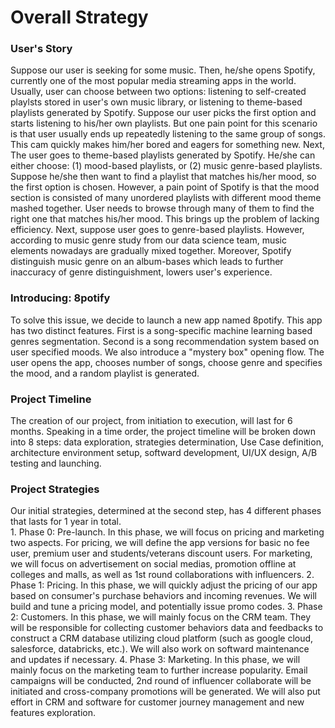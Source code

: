 # Overall Strategy

### User's Story
   Suppose our user is seeking for some music. Then, he/she opens Spotify, currently one of the most popular media streaming apps in the world. Usually, user can choose between two options: listening to self-created playlsts stored in user's own music library, or listening to theme-based playlists generated by Spotify. Suppose our user picks the first option and starts listening to his/her own playlists. But one pain point for this scenario is that user usually ends up repeatedly listening to the same group of songs. This cam quickly makes him/her bored and eagers for something new. 
   Next, The user goes to theme-based playlists generated by Spotify. He/she can either choose: (1) mood-based playlists, or (2) music genre-based playlists. Suppose he/she then want to find a playlist that matches his/her mood, so the first option is chosen. However, a pain point of Spotify is that the mood section is consisted of many unordered playlists with different mood theme mashed together. User needs to browse through many of them to find the right one that matches his/her mood. This brings up the problem of lacking efficiency. Next, suppose user goes to genre-based playlists. However, according to music genre study from our data science team, music elements nowadays are gradually mixed together. Moreover, Spotify distinguish music genre on an album-bases which leads to further inaccuracy of genre distinguishment, lowers user's experience.
    
### Introducing: 8potify
   To solve this issue, we decide to launch a new app named 8potify. This app has two distinct features. First is a song-specific machine learning based genres segmentation. Second is a song recommendation system based on user specified moods. We also introduce a "mystery box" opening flow. The user opens the app, chooses number of songs, choose genre and specifies the mood, and a random playlist is generated. 

### Project Timeline
   The creation of our project, from initiation to execution, will last for 6 months. Speaking in a time order, the project timeline will be broken down into 8 steps: data exploration, strategies determination, Use Case definition, architecture environment setup, softward development, UI/UX design, A/B testing and launching.
    
### Project Strategies
   Our initial strategies, determined at the second step, has 4 different phases that lasts for 1 year in total. <br>
    1. Phase 0: Pre-launch. In this phase, we will focus on pricing and marketing two aspects. For pricing, we will define the app versions for basic no fee user, premium user and students/veterans discount users. For marketing, we will focus on advertisement on social medias, promotion offline at colleges and malls, as well as 1st round collaborations with influencers.
    2. Phase 1: Pricing. In this phase, we will quickly adjust the pricing of our app based on consumer's purchase behaviors and incoming revenues. We will build and tune a pricing model, and potentially issue promo codes.
    3. Phase 2: Customers. In this phase, we will mainly focus on the CRM team. They will be responsible for collecting customer behaviors data and feedbacks to construct a CRM database utilizing cloud platform (such as google cloud, salesforce, databricks, etc.). We will also work on softward maintenance and updates if necessary.
    4. Phase 3: Marketing. In this phase, we will mainly focus on the marketing team to further increase popularity. Email campaigns will be conducted, 2nd round of influencer collaborate will be initiated and cross-company promotions will be generated. We will also put effort in CRM and software for customer journey management and new features exploration.
